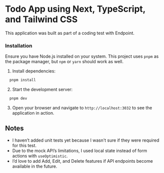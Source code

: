 # Todo App using Next, TypeScript, and Tailwind CSS

This application was built as part of a coding test with Endpoint.

### Installation
Ensure you have Node.js installed on your system. This project uses `pnpm` as the package manager, but `npm` or `yarn` should work as well.

1. Install dependencies:
```bash
  pnpm install
```
2. Start the development server:
```bash
  pnpm dev
```
3. Open your browser and navigate to `http://localhost:3032` to see the application in action.

## Notes
- I haven’t added unit tests yet because I wasn't sure if they were required for this test.
- Due to the mock API’s limitations, I used local state instead of form actions with `useOptimistic`.
- I’d love to add Add, Edit, and Delete features if API endpoints become available in the future.